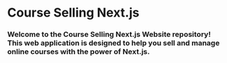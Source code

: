 # Course Selling Next.js 

### Welcome to the Course Selling Next.js Website repository! This web application is designed to help you sell and manage online courses with the power of Next.js.


